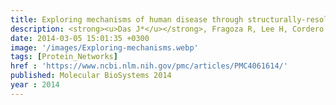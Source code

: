 ```yaml
---
title: Exploring mechanisms of human disease through structurally-resolved protein interactome networks
description: <strong><u>Das J*</u></strong>, Fragoza R, Lee H, Cordero N, Guo Y, Meyer M, Vo T, Wang X, Yu H
date: 2014-03-05 15:01:35 +0300
image: '/images/Exploring-mechanisms.webp'
tags: [Protein_Networks]
href : 'https://www.ncbi.nlm.nih.gov/pmc/articles/PMC4061614/'
published: Molecular BioSystems 2014
year : 2014
---
```

